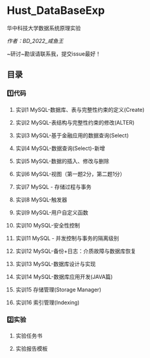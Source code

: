# Hust_DataBaseExp
 华中科技大学数据系统原理实验

 *作者：BD_2022_咸鱼王*
 
 ~研讨~勘误请联系我，提交issue最好！
## 目录
### 1️⃣代码
1. 实训1 MySQL-数据库、表与完整性约束的定义(Create)

2. 实训2 MySQL-表结构与完整性约束的修改(ALTER)

3. 实训3 MySQL-基于金融应用的数据查询(Select)

4. 实训4 MySQL-数据查询(Select)-新增

5. 实训5 MySQL-数据的插入、修改与删除

6. 实训6 MySQL-视图（第一题2分，第二题1分）

7. 实训7 MySQL - 存储过程与事务

8. 实训8 MySQL-触发器

9. 实训9 MySQL-用户自定义函数

10. 实训10 MySQL-安全性控制

11. 实训11 MySQL - 并发控制与事务的隔离级别

12. 实训12 MySQL-备份+日志：介质故障与数据库恢复

13. 实训13 MySQL-数据库设计与实现

14. 实训14 MySQL-数据库应用开发(JAVA篇)

15. 实训15 存储管理(Storage Manager)

16. 实训16 索引管理(Indexing)
### 2️⃣实验
1. 实验任务书

2. 实验报告模板